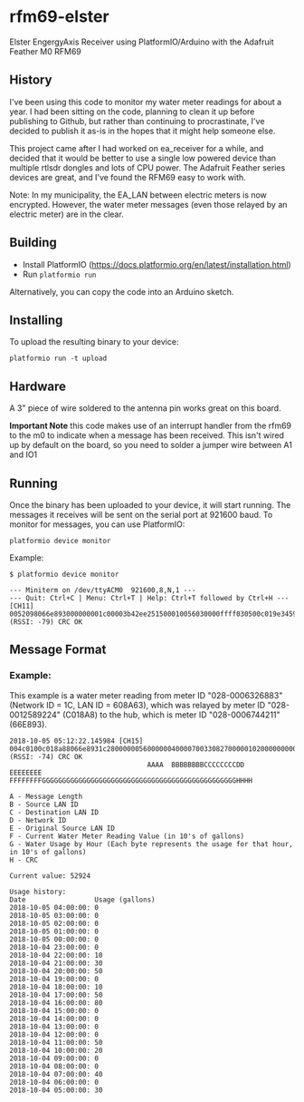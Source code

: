 # rfm69-elster
Elster EngergyAxis Receiver using PlatformIO/Arduino with the Adafruit Feather M0 RFM69

## History
I've been using this code to monitor my water meter readings for about a year. I had been sitting on the code, planning to clean it up before publishing to Github, but rather than continuing to procrastinate, I've decided to publish it as-is in the hopes that it might help someone else.

This project came after I had worked on ea_receiver for a while, and decided that it would be better to use a single low powered device than multiple rtlsdr dongles and lots of CPU power. The Adafruit Feather series devices are great, and I've found the RFM69 easy to work with.

Note: In my municipality, the EA_LAN between electric meters is now encrypted. However, the water meter messages (even those relayed by an electric meter) are in the clear.

## Building
- Install PlatformIO (https://docs.platformio.org/en/latest/installation.html)
- Run `platformio run`

Alternatively, you can copy the code into an Arduino sketch.

## Installing
To upload the resulting binary to your device:

`platformio run -t upload`

## Hardware
A 3" piece of wire soldered to the antenna pin works great on this board.

**Important Note** this code makes use of an interrupt handler from the rfm69 to the m0 to indicate when a message has been received.  This isn't wired up by default on the board, so you need to solder a jumper wire between A1 and IO1

## Running
Once the binary has been uploaded to your device, it will start running. The messages it receives will be sent on the serial port at 921600 baud. To monitor for messages, you can use PlatformIO:

`platformio device monitor`

Example:

```
$ platformio device monitor

--- Miniterm on /dev/ttyACM0  921600,8,N,1 ---
--- Quit: Ctrl+C | Menu: Ctrl+T | Help: Ctrl+T followed by Ctrl+H ---
[CH11] 0052098066e893000000001c00003b42ee251500010056030000ffff030500c019e34591f9e5b10382b1d5826814d27ec80a7dbc095d7e53820ce3823baca73b69242724b5774690f972eb9e2baf64ad9c32b2ad (RSSI: -79) CRC OK
```

## Message Format
### Example:
This example is a water meter reading from meter ID "028-0006326883" (Network ID = 1C, LAN ID = 608A63), which was relayed by meter ID "028-0012589224" (C018A8) to the hub, which is meter ID "028-0006744211" (66E893).
```
2018-10-05 05:12:22.145984 [CH15] 004c0100c018a88066e8931c280000005600000040000700330827000001020000000000011200608a63016200141d000000cebc0300040000020500000000080501000503010000000000008883 (RSSI: -74) CRC OK
                                  AAAA  BBBBBBBBCCCCCCCCDD                                                    EEEEEEEE            FFFFFFFFGGGGGGGGGGGGGGGGGGGGGGGGGGGGGGGGGGGGGGGGGGGGGGGGHHHH

A - Message Length
B - Source LAN ID
C - Destination LAN ID
D - Network ID
E - Original Source LAN ID
F - Current Water Meter Reading Value (in 10's of gallons)
G - Water Usage by Hour (Each byte represents the usage for that hour, in 10's of gallons)
H - CRC

Current value: 52924

Usage history:
Date                 Usage (gallons)
2018-10-05 04:00:00: 0
2018-10-05 03:00:00: 0
2018-10-05 02:00:00: 0
2018-10-05 01:00:00: 0
2018-10-05 00:00:00: 0
2018-10-04 23:00:00: 0
2018-10-04 22:00:00: 10
2018-10-04 21:00:00: 30
2018-10-04 20:00:00: 50
2018-10-04 19:00:00: 0
2018-10-04 18:00:00: 10
2018-10-04 17:00:00: 50
2018-10-04 16:00:00: 80
2018-10-04 15:00:00: 0
2018-10-04 14:00:00: 0
2018-10-04 13:00:00: 0
2018-10-04 12:00:00: 0
2018-10-04 11:00:00: 50
2018-10-04 10:00:00: 20
2018-10-04 09:00:00: 0
2018-10-04 08:00:00: 0
2018-10-04 07:00:00: 40
2018-10-04 06:00:00: 0
2018-10-04 05:00:00: 30
```
